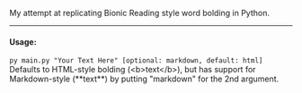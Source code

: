 My attempt at replicating Bionic Reading style word bolding in Python.

---
#### Usage:  
`py main.py "Your Text Here" [optional: markdown, default: html]`  
Defaults to HTML-style bolding (\<b>text\</b>), but has support for Markdown-style (\*\*text\*\*) by putting "markdown" for the 2nd argument.
